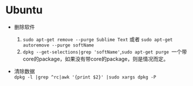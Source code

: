 # Ubuntu
* 删除软件
    1. `sudo apt-get remove --purge Sublime Text` 或者 `sudo apt-get autoremove --purge softName`
    2. `dpkg --get-selections|grep 'softName'`,`sudo apt-get purge `一个带core的package，如果没有带core的package，则是情况而定。

*   清除数据   
    `dpkg -l |grep ^rc|awk '{print $2}' |sudo xargs dpkg -P `
